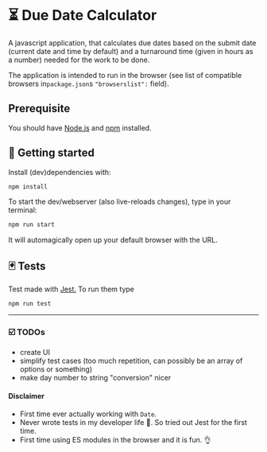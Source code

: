 # ⏳ Due Date Calculator

A javascript application, that calculates due dates based on the submit date (current date and time by default) and a turnaround time (given in hours as a number) needed for the work to be done.

The application is intended to run in the browser (see list of compatible browsers in`package.json`s `"browserslist":` field).

## Prerequisite

You should have [Node.js](https://nodejs.org/en/) and [npm](https://www.npmjs.com/) installed.

## 🏃 Getting started

Install (dev)dependencies with:

```bash
npm install
```

To start the dev/webserver (also live-reloads changes), type in your terminal:

```bash
npm run start
```

It will automagically open up your default browser with the URL.

## 🃏 Tests

Test made with [Jest.](https://jestjs.io/en/) To run them type

```bash
npm run test
```

---

### ☑️ TODOs

-   create UI
-   simplify test cases (too much repetition, can possibly be an array of options or something)
-   make day number to string "conversion" nicer

#### Disclaimer

-   First time ever actually working with `Date`.
-   Never wrote tests in my developer life 🙈. So tried out Jest for the first time.
-   First time using ES modules in the browser and it is fun. 👌
